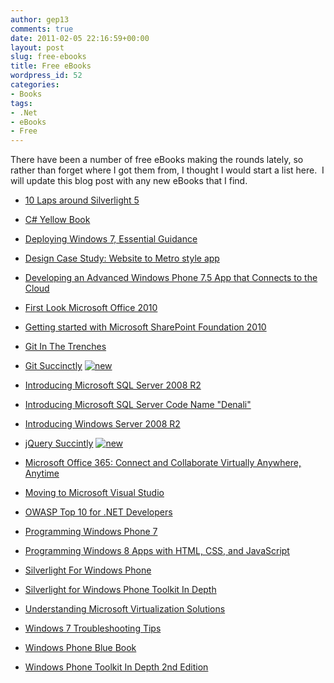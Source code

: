 ```yaml
---
author: gep13
comments: true
date: 2011-02-05 22:16:59+00:00
layout: post
slug: free-ebooks
title: Free eBooks
wordpress_id: 52
categories:
- Books
tags:
- .Net
- eBooks
- Free
---
```


There have been a number of free eBooks making the rounds lately, so rather than forget where I got them from, I thought I would start a list here.  I will update this blog post with any new eBooks that I find.



	
  * [10 Laps around Silverlight 5](http://www.silverlightshow.net/ebooks/10laps_silverlight5.aspx)

	
  * [C# Yellow Book](http://www.robmiles.com/c-yellow-book/)

	
  * [Deploying Windows 7, Essential Guidance](http://blogs.msdn.com/b/microsoft_press/archive/2009/10/16/free-e-book-deploying-windows-7-essential-guidance.aspx)

	
  * [Design Case Study: Website to Metro style app](http://coolthingoftheday.blogspot.co.uk/2012/05/mighty-metro-morphing-design-case-study.html)

	
  * [Developing an Advanced Windows Phone 7.5 App that Connects to the Cloud](http://coolthingoftheday.blogspot.co.uk/2012/05/free-ebook-guidance-advanced-windows.html)

	
  * [First Look Microsoft Office 2010](http://blogs.msdn.com/b/microsoft_press/archive/2010/01/20/free-ebook-first-look-microsoft-office-2010.aspx)

	
  * [Getting started with Microsoft SharePoint Foundation 2010](http://www.microsoft.com/downloads/en/details.aspx?FamilyID=2d789716-2293-4007-a485-e092ca5edc60)

	
  * [Git In The Trenches](http://cbx33.github.com/gitt/index.html)

	
  * [Git Succinctly](http://www.syncfusion.com/resources/techportal/ebooks/git) [![new](http://www.gep13.co.uk/blog/wp-content/uploads/2011/08/new-icon.gif)](http://www.syncfusion.com/resources/techportal/ebooks/git)

	
  * [Introducing Microsoft SQL Server 2008 R2](http://blogs.msdn.com/b/microsoft_press/archive/2010/04/14/free-ebook-introducing-microsoft-sql-server-2008-r2.aspx)

	
  * [Introducing Microsoft SQL Server Code Name "Denali"](http://blogs.msdn.com/b/microsoft_press/archive/2011/10/11/free-ebook-introducing-microsoft-sql-server-code-name-denali-draft-preview.aspx)

	
  * [Introducing Windows Server 2008 R2](http://blogs.msdn.com/b/microsoft_press/archive/2009/10/20/free-ebook-introducing-windows-server-2008-r2.aspx)

	
  * [jQuery Succintly](http://www.syncfusion.com/resources/techportal/ebooks/jquery) [![new](http://www.gep13.co.uk/blog/wp-content/uploads/2011/08/new-icon.gif)](http://www.syncfusion.com/resources/techportal/ebooks/jquery)

	
  * [Microsoft Office 365: Connect and Collaborate Virtually Anywhere, Anytime](http://blogs.msdn.com/b/microsoft_press/archive/2011/08/17/free-ebook-microsoft-office-365-connect-and-collaborate-virtually-anywhere-anytime.aspx)

	
  * [Moving to Microsoft Visual Studio](http://blogs.msdn.com/b/microsoft_press/archive/2010/09/13/free-ebook-moving-to-microsoft-visual-studio-2010.aspx)

	
  * [OWASP Top 10 for .NET Developers](http://www.troyhunt.com/2011/12/free-ebook-owasp-top-10-for-net.html)

	
  * [Programming Windows Phone 7](http://blogs.msdn.com/b/microsoft_press/archive/2010/10/28/free-ebook-programming-windows-phone-7-by-charles-petzold.aspx)

	
  * [Programming Windows 8 Apps with HTML, CSS, and JavaScript](http://blogs.msdn.com/b/microsoft_press/archive/2012/06/04/free-ebook-programming-windows-8-apps-with-html-css-and-javascript-first-preview.aspx)

	
  * [Silverlight For Windows Phone](http://microsoftfeed.com/2011/free-ebook-silverlight-for-windows-phone/)

	
  * [Silverlight for Windows Phone Toolkit In Depth](http://www.windowsphonegeek.com/WPToolkitBook)

	
  * [Understanding Microsoft Virtualization Solutions](http://blogs.msdn.com/b/microsoft_press/archive/2010/02/16/free-ebook-understanding-microsoft-virtualization-r2-solutions.aspx)

	
  * [Windows 7 Troubleshooting Tips](http://blogs.msdn.com/b/microsoft_press/archive/2009/10/26/free-e-book-windows-7-troubleshooting-tips.aspx)

	
  * [Windows Phone Blue Book](http://www.robmiles.com/c-yellow-book/)

	
  * [Windows Phone Toolkit In Depth 2nd Edition](http://windowsphonegeek.com/wptoolkitbook2nd)



